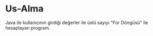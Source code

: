 # Us-Alma
Java ile kullanıcının girdiği değerler ile üslü sayıyı "For Döngüsü" ile hesaplayan program.
